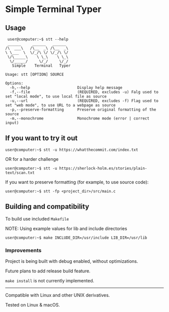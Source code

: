 # Simple Terminal Typer

## Usage

```console
 user@computer:~$ stt --help
 ______     ______   ______
/\  ___\   /\__  _\ /\__  _\
\ \___  \  \/_/\ \/ \/_/\ \/
 \/\_____\    \ \_\    \ \_\
  \/_____/     \/_/     \/_/
   Simple    Terminal   Typer

Usage: stt [OPTION] SOURCE

Options:
  -h,--help                     Display help message
  -f,--file                     (REQUIRED, excludes -u) Falg used to set "local mode", to use local file as source
  -u,--url                      (REQUIRED, excludes -f) Flag used to set "web mode", to use URL to a webpage as source
  -p,--preserve-formatting      Preserve original formatting of the source
  -m,--monochrome               Monochrome mode (error | correct input)
```

## If you want to try it out

```console
user@computer:~$ stt -u https://whatthecommit.com/index.txt
```

OR for a harder challenge

```console
user@computer:~$ stt -u https://sherlock-holm.es/stories/plain-text/scan.txt
```

If you want to preserve formatting (for example, to use source code):

```console
user@computer:~$ stt -fp <project_dir>/src/main.c
```


## Building and compatibility

To build use included `Makefile`

NOTE: Using example values for lib and include directories

```console
user@computer:~$ make INCLUDE_DIR=/usr/include LIB_DIR=/usr/lib
```

### Improvements

Project is being built with debug enabled, without optimizations.

Future plans to add release build feature.

`make install` is not currently implemented.

***

Compatible with Linux and other UNIX derivatives.

Tested on Linux & macOS.
